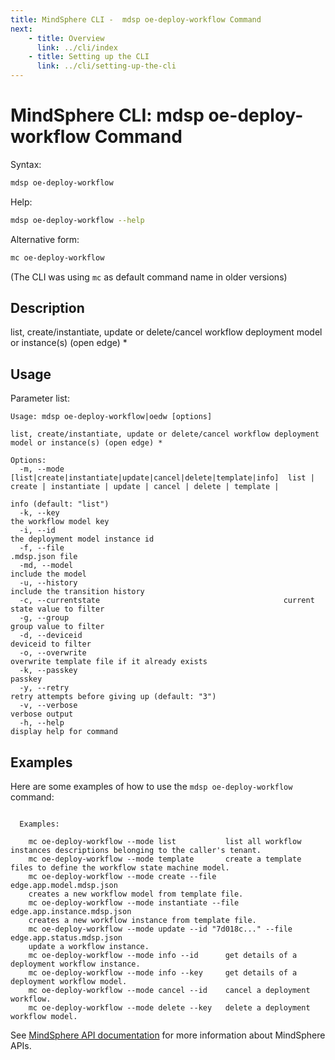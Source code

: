 ```yaml
---
title: MindSphere CLI -  mdsp oe-deploy-workflow Command
next:
    - title: Overview
      link: ../cli/index
    - title: Setting up the CLI
      link: ../cli/setting-up-the-cli
---
```


# MindSphere CLI: mdsp oe-deploy-workflow Command

Syntax:

```bash
mdsp oe-deploy-workflow
```

Help:

```bash
mdsp oe-deploy-workflow --help
```

Alternative form:

```bash
mc oe-deploy-workflow
```

(The CLI was using `mc` as default command name in older versions)

## Description

list, create/instantiate, update or delete/cancel workflow deployment model or instance(s) (open edge) *

## Usage

Parameter list:

```text
Usage: mdsp oe-deploy-workflow|oedw [options]

list, create/instantiate, update or delete/cancel workflow deployment model or instance(s) (open edge) *

Options:
  -m, --mode [list|create|instantiate|update|cancel|delete|template|info]  list | create | instantiate | update | cancel | delete | template |
                                                                           info (default: "list")
  -k, --key                                                           the workflow model key
  -i, --id                                                             the deployment model instance id
  -f, --file                                                         .mdsp.json file
  -md, --model                                                             include the model
  -u, --history                                                            include the transition history
  -c, --currentstate                                         current state value to filter
  -g, --group                                                       group value to filter
  -d, --deviceid                                                 deviceid to filter
  -o, --overwrite                                                          overwrite template file if it already exists
  -k, --passkey                                                   passkey
  -y, --retry                                                      retry attempts before giving up (default: "3")
  -v, --verbose                                                            verbose output
  -h, --help                                                               display help for command

```

## Examples

Here are some examples of how to use the `mdsp oe-deploy-workflow` command:

```text

  Examples:

    mc oe-deploy-workflow --mode list 			list all workflow instances descriptions belonging to the caller's tenant.
    mc oe-deploy-workflow --mode template 		create a template files to define the workflow state machine model.
    mc oe-deploy-workflow --mode create --file edge.app.model.mdsp.json 
	creates a new workflow model from template file.
    mc oe-deploy-workflow --mode instantiate --file edge.app.instance.mdsp.json 
	creates a new workflow instance from template file.
    mc oe-deploy-workflow --mode update --id "7d018c..." --file edge.app.status.mdsp.json 
	update a workflow instance.
    mc oe-deploy-workflow --mode info --id 		get details of a deployment workflow instance.
    mc oe-deploy-workflow --mode info --key 	get details of a deployment workflow model.
    mc oe-deploy-workflow --mode cancel --id  	cancel a deployment workflow.
    mc oe-deploy-workflow --mode delete --key  	delete a deployment workflow model.

```

See [MindSphere API documentation](https://documentation.mindsphere.io/MindSphere/apis/index.html) for more information about MindSphere APIs.